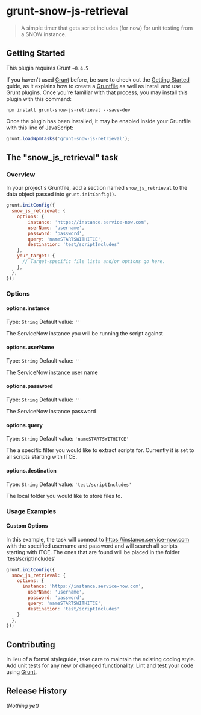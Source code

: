 # grunt-snow-js-retrieval

> A simple timer that gets script includes (for now) for unit testing from a SNOW instance.

## Getting Started
This plugin requires Grunt `~0.4.5`

If you haven't used [Grunt](http://gruntjs.com/) before, be sure to check out the [Getting Started](http://gruntjs.com/getting-started) guide, as it explains how to create a [Gruntfile](http://gruntjs.com/sample-gruntfile) as well as install and use Grunt plugins. Once you're familiar with that process, you may install this plugin with this command:

```shell
npm install grunt-snow-js-retrieval --save-dev
```

Once the plugin has been installed, it may be enabled inside your Gruntfile with this line of JavaScript:

```js
grunt.loadNpmTasks('grunt-snow-js-retrieval');
```

## The "snow_js_retrieval" task

### Overview
In your project's Gruntfile, add a section named `snow_js_retrieval` to the data object passed into `grunt.initConfig()`.

```js
grunt.initConfig({
  snow_js_retrieval: {
    options: {
		instance: 'https://instance.service-now.com',
		userName: 'username',
		password: 'password',
		query: 'nameSTARTSWITHITCE',
		destination: 'test/scriptIncludes'
    },
    your_target: {
      // Target-specific file lists and/or options go here.
    },
  },
});
```

### Options

#### options.instance
Type: `String`
Default value: `''`

The ServiceNow instance you will be running the script against

#### options.userName
Type: `String`
Default value: `''`

The ServiceNow instance user name

#### options.password
Type: `String`
Default value: `''`

The ServiceNow instance password

#### options.query
Type: `String`
Default value: `'nameSTARTSWITHITCE'`

The a specific filter you would like to extract scripts for. Currently it is set to all scripts starting with ITCE.

#### options.destination
Type: `String`
Default value: `'test/scriptIncludes'`

The local folder you would like to store files to.

### Usage Examples

#### Custom Options
In this example, the task will connect to https://instance.service-now.com with the specified username and password and will search all scripts starting with ITCE. The ones that are found will be placed in the folder 'test/scriptIncludes'

```js
grunt.initConfig({
  snow_js_retrieval: {
    options: {
      instance: 'https://instance.service-now.com',
		userName: 'username',
		password: 'password',
		query: 'nameSTARTSWITHITCE',
		destination: 'test/scriptIncludes'
    }
  },
});
```

## Contributing
In lieu of a formal styleguide, take care to maintain the existing coding style. Add unit tests for any new or changed functionality. Lint and test your code using [Grunt](http://gruntjs.com/).

## Release History
_(Nothing yet)_
